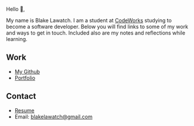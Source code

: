 Hello 👋, 

My name is Blake Lawatch. I am a student at [CodeWorks](https://boisecodeworks.com) studying to become a software developer. Below you will find links to some of my work and ways to get in touch. Included also are my notes and reflections while learning. 

## Work

* [My Github](https://github.com/BlakeLawatch)
* [Portfolio](https://BlakeLawatch.github.io/)

## Contact

* [Resume](https://BlakeLawatch.github.io/resume)
* Email: blakelawatch@gmail.com
